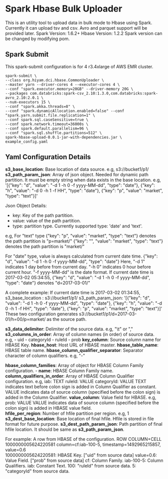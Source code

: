 
# Spark Hbase Bulk Uploader

This is an utility tool to upload data in bulk mode to Hbase using Spark. Currently it can upload tsv and csv. Avro and parquet support will be provided later. 
	Spark Version: 1.6.2+
	Hbase Version: 1.2.2
Spark version can be changed by modifying pom.

## Spark Submit
This spark-submit configuration is for 4 r3.4xlarge of AWS EMR cluster.

	spark-submit \
	--class org.hiyam.dci.hbase.CommonUploader \
	--master yarn --driver-cores 4 --executor-cores 4 \
	--conf "spark.executor.memory=20GB" --driver-memory 20G \
	--packages com.databricks:spark-csv_2.10:1.3.0,com.databricks:spark-avro_2.10:2.0.1 \
	--num-executors 15 \
	--conf "spark.akka.threads=8" \
	--conf "spark.dynamicAllocation.enabled=false" --conf "spark.yarn.submit.file.replication=1" \
	--conf spark.sql.caseSensitive=true \
	--conf spark.network.timeout=36000s \
	--conf spark.default.parallelism=96 \
	--conf "spark.sql.shuffle.partitions=512" \
	spark-hbase-upload-0.0.1-jar-with-dependencies.jar \
	example_config.yaml

## Yaml Configuration Details

**s3_base_location**: Base location of data source. e.g, s3://bucket1/p1/
**s3_path_param_json**: Array of json object. Needed for dynamic path partition. It must be empty string when data exists in the base location. 
e.g, '[{"key": "d", "value": "-d 1 -h 0 -f yyyy-MM-dd", "type": "date"}, {"key": "h", "value": "-d 0 -h 1 -f HH", "type": "date"}, {"key": "p", "value": "market", "type": "text"}]'

Json Object Details:
- key: Key of the path partition.
- value: value of the path partition.
- type: partition type. Currently supported type: 'date' and 'text'.

e.g, 
For "text" type
{"key": "p", "value": "market", "type": "text"} denotes the path partition is "p=market/"
{"key": "", "value": "market", "type": "text"} denotes the path partition is "market/"

For "date" type, value is always calculated from current date time. 
{"key": "d", "value": "-d 1 -h 0 -f yyyy-MM-dd", "type": "date"}
Here, "-d 1" indicates 1 day before from current day.
	  "-h 0" indicates 0 hour before current hour.
	  "-f yyyy-MM-dd" is the date format. 
	  If current date time is 2017-03-02 05:34:55, {"key": "d", "value": "-d 1 -h 0 -f yyyy-MM-dd", "type": "date"} denotes "d=2017-03-01/"

A complete example: 
If current date time is 2017-03-02 01:34:55,
s3_base_location : s3://bucket1/p1/
s3_path_param_json: '[{"key": "d", "value": "-d 1 -h 0 -f yyyy-MM-dd", "type": "date"}, {"key": "h", "value": "-d 0 -h 1 -f HH", "type": "date"}, {"key": "p", "value": "market", "type": "text"}]'
These two configuration generates s3://bucket1/p1/d=2017-03-01/h=00/p=market/ as the source path.

**s3_data_delimiter**: Delimiter of the source data. e.g, "\\t" or ","
**s3_columns_in_order**: Array of column names (in order) of source data.
e.g,
    - uid
    - categoryId
    - ruleId
    - prob
**key_column**: Source column name for HBASE Key. 
**hbase_host**: Host URL of HBASE master. 
**hbase_table_name**: HBASE table name.
**hbase_column_qualifier_separator**: Separator character of column qualifiers. e.g, "-"

**hbase_column_families**: Array of object for HBASE Column Family configuration.
    - **name**: HBASE Column Family name.
      **column_qualifiers_in_order**: Array of HBASE Column Qualifier configuration. 
      e.g, 
          iab: TEXT
          ruleId: VALUE
          categoryId: VALUE
      TEXT indicates text before colon sign is added in Column Qualifier as constant. 
      VALUE indicates data of source column (specified before the colon sign) is added in the Column Qualifier.
      **value_column**: Value field for HBASE. e.g,
          prob: VALUE
      VALUE indicates data of source column (specified before the colon sign) is added in HBASE value field.     
      **hfile_per_region**: Number of hfile partition per region. e.g, 1
      **s3_dest_base_location**: Base location of final hfile. Hfile is stored in file format for future purpose. 
      **s3_dest_path_param_json**: Path partition of final hfile location. It should be same as **s3_path_param_json**.

For example: A row from HBASE of the configuration.
	  ROW                                            COLUMN+CELL                                                                                                                           
 	  1000000005624220581                           column=cf:iab-100-5, timestamp=1492965215857, value=0.6  
1000000005624220581: HBASE Key. ["uid" from source data]
value=0.6: Value Field. ["prob" from source data]
cf: Column Family.
iab-100-5: Column Qualifiers. 
	iab: Constant Text.
	100: "ruleId"  from source data.
	5: "categoryId" from source data.
